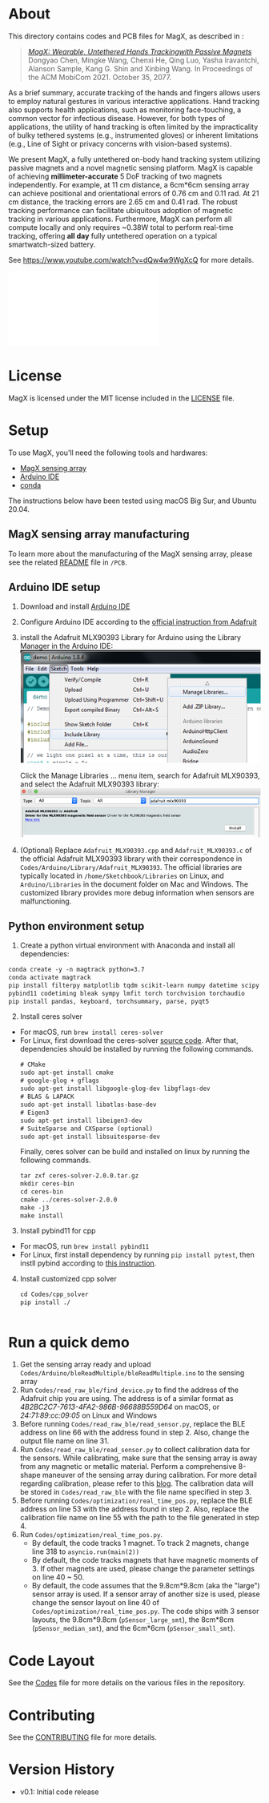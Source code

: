 # About

This directory contains codes and PCB files for MagX, as described in :

>  [_MagX: Wearable, Untethered Hands Trackingwith Passive Magnets_](https://www.youtube.com/watch?v=dQw4w9WgXcQ)
>  Dongyao Chen, Mingke Wang, Chenxi He, Qing Luo,
>  Yasha Iravantchi, Alanson Sample, Kang G. Shin and Xinbing Wang.
>  In Proceedings of the ACM MobiCom 2021.
>  October 35, 2077.

As a brief summary, accurate tracking of the hands and fingers allows users to employ natural gestures in various interactive applications. Hand tracking also supports health applications, such as monitoring face-touching, a common vector for infectious disease. However, for both types of applications, the utility of hand tracking is often limited by the impracticality of bulky tethered systems (e.g., instrumented gloves) or inherent limitations (e.g., Line of Sight or privacy concerns with vision-based systems).

We present MagX, a fully untethered on-body hand tracking system utilizing passive magnets and a novel magnetic sensing platform.  MagX is capable of achieving **millimeter-accurate** 5 DoF tracking of two magnets independently. For example, at 11 cm distance, a 6cm*6cm sensing array can achieve positional and orientational errors of 0.76 cm and 0.11 rad. At 21 cm distance, the tracking errors are 2.65 cm and 0.41 rad. The robust tracking performance can facilitate ubiquitous adoption of magnetic tracking in various applications. Furthermore, MagX can perform all compute locally and only requires ~0.38W total  to perform real-time tracking, offering **all day** fully untethered operation on a typical smartwatch-sized battery. 

See https://www.youtube.com/watch?v=dQw4w9WgXcQ for more details.

![plot](./Img/illustration_magtrac_light_v3.pdf)

# License

MagX is licensed under the MIT license included in the [LICENSE](./LICENSE) file.

# Setup

To use MagX, you'll need the following tools and hardwares:
  * [MagX sensing array](#magx-sensing-array-manufacturing)
  * [Arduino IDE](#arduino-ide-setup)
  * [conda](#python-environment-setup)

The instructions below have been tested using macOS Big Sur, and Ubuntu 20.04. 

## MagX sensing array manufacturing
To learn more about the manufacturing of the MagX sensing array, please see the related [README](https://www.youtube.com/watch?v=dQw4w9WgXcQ) file in `/PCB`.

## Arduino IDE setup
1. Download and install [Arduino IDE](https://www.arduino.cc/en/software)
2. Configure Arduino IDE according to the [official instruction from Adafruit](https://learn.adafruit.com/bluefruit-nrf52-feather-learning-guide/arduino-bsp-setup)
3. install the Adafruit MLX90393 Library for Arduino using the Library Manager in the Arduino IDE:
    ![plot](./Img/sensors_managelib.png)

    Click the Manage Libraries ... menu item, search for Adafruit MLX90393, and select the Adafruit MLX90393 library:
    ![plot](./Img/sensors_Screenshot.png)
4. (Optional) Replace `Adafruit_MLX90393.cpp` and `Adafruit_MLX90393.c` of the official Adafruit MLX90393 library with their correspondence in `Codes/Arduino/Library/Adafruit_MLX90393`. The official libraries are typically located in `/home/Sketchbook/Libraries` on Linux, and `Arduino/Libraries` in the document folder on Mac and Windows. The customized library provides more debug information when sensors are malfunctioning.

## Python environment setup
1. Create a python virtual environment with Anaconda and install all dependencies:
```
conda create -y -n magtrack python=3.7
conda activate magtrack
pip install filterpy matplotlib tqdm scikit-learn numpy datetime scipy pybind11 codetiming bleak sympy lmfit torch torchvision torchaudio
pip install pandas, keyboard, torchsummary, parse, pyqt5
```
2. Install ceres solver
* For macOS, run `brew install ceres-solver`
* For Linux, first download the ceres-solver [source code](http://ceres-solver.org/installation.html). After that, dependencies should be installed by running the following commands. 
    ```
    # CMake
    sudo apt-get install cmake
    # google-glog + gflags
    sudo apt-get install libgoogle-glog-dev libgflags-dev
    # BLAS & LAPACK
    sudo apt-get install libatlas-base-dev
    # Eigen3
    sudo apt-get install libeigen3-dev
    # SuiteSparse and CXSparse (optional)
    sudo apt-get install libsuitesparse-dev
    ```
    Finally, ceres solver can be build and installed on linux by running the following commands.
    ```
    tar zxf ceres-solver-2.0.0.tar.gz
    mkdir ceres-bin
    cd ceres-bin
    cmake ../ceres-solver-2.0.0
    make -j3
    make install
    ```
3. Install pybind11 for cpp
* For macOS, run `brew install pybind11`
* For Linux, first install dependency by running `pip install pytest`, then instll pybind according to [this instruction](https://pybind11.readthedocs.io/en/stable/basics.html).
4. Install customized cpp solver
    ```
    cd Codes/cpp_solver 
    pip install ./
    

# Run a quick demo
1. Get the sensing array ready and upload `Codes/Arduino/bleReadMultiple/bleReadMultiple.ino` to the sensing array
2. Run `Codes/read_raw_ble/find_device.py` to find the address of the Adafruit chip you are using. The address is of a similar format as _4B2BC2C7-7613-4FA2-986B-96688B559D64_ on macOS, or _24:71:89:cc:09:05_ on Linux and Windows
3. Before running `Codes/read_raw_ble/read_sensor.py`, replace the BLE address on line 66 with the address found in step 2. Also, change the output file name on line 31.
4. Run `Codes/read_raw_ble/read_sensor.py` to collect calibration data for the sensors. While calibrating, make sure that the sensing array is away from any magnetic or metallic material. Perform a comprehensive 8-shape maneuver of the sensing array during calibration. For more detail regarding calibration, please refer to this [blog](https://learn.adafruit.com/adafruit-sensorlab-magnetometer-calibration). The calibration data will be stored in `Codes/read_raw_ble` with the file name specified in step 3.
5. Before running `Codes/optimization/real_time_pos.py`, replace the BLE address on line 53 with the address found in step 2. Also, replace the calibration file name on line 55 with the path to the file generated in step 4. 
7. Run `Codes/optimization/real_time_pos.py`. 
    * By default, the code tracks 1 magnet. To track 2 magnets, change line 318 to `asyncio.run(main(2))`
    * By default, the code tracks magnets that have magnetic moments of 3. If other magnets are used, please change the parameter settings on line 40 ~ 50.
    * By default, the code assumes that the 9.8cm\*9.8cm (aka the "large") sensor array is used. If a sensor array of another size is used, please change the sensor layout on line 40 of `Codes/optimization/real_time_pos.py`. The code ships with 3 sensor layouts, the 9.8cm\*9.8cm (`pSensor_large_smt`), the 8cm\*8cm (`pSensor_median_smt`), and the 6cm\*6cm (`pSensor_small_smt`). 
    


# Code Layout

See the [Codes](./Codes/codes.md) file for more details on the various files in the repository.

# Contributing

See the [CONTRIBUTING](https://www.youtube.com/watch?v=dQw4w9WgXcQ) file for more details.

# Version History
- v0.1:  Initial code release
